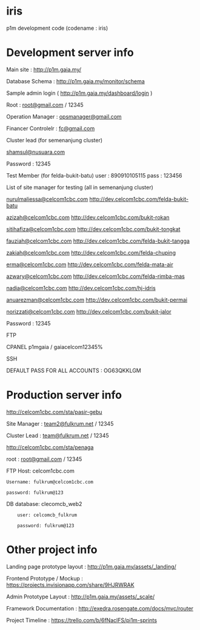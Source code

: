 iris
====
p1m development code (codename : iris)

Development server info
=============
Main site : http://p1m.gaia.my/


Database Schema : http://p1m.gaia.my/monitor/schema

Sample admin login ( http://p1m.gaia.my/dashboard/login )

Root : root@gmail.com / 12345

Operation Manager : opsmanager@gmail.com

Financer Controlelr : fc@gmail.com

Cluster lead (for semenanjung cluster)

shamsul@nusuara.com

Password : 12345

Test Member (for felda-bukit-batu)
user : 890910105115
pass : 123456

List of site manager for testing (all in semenanjung cluster)

nurulmaliessa@celcom1cbc.com http://dev.celcom1cbc.com/felda-bukit-batu

azizah@celcom1cbc.com http://dev.celcom1cbc.com/bukit-rokan

sitihafiza@celcom1cbc.com http://dev.celcom1cbc.com/bukit-tongkat

fauziah@celcom1cbc.com http://dev.celcom1cbc.com/felda-bukit-tangga

zakiah@celcom1cbc.com http://dev.celcom1cbc.com/felda-chuping

erma@celcom1cbc.com http://dev.celcom1cbc.com/felda-mata-air

azwary@celcom1cbc.com http://dev.celcom1cbc.com/felda-rimba-mas

nadia@celcom1cbc.com http://dev.celcom1cbc.com/hj-idris

anuarezman@celcom1cbc.com http://dev.celcom1cbc.com/bukit-permai

norizzati@celcom1cbc.com http://dev.celcom1cbc.com/bukit-jalor

Password : 12345

FTP

CPANEL
p1mgaia / gaiacelcom12345%


SSH

DEFAULT PASS FOR ALL ACCOUNTS : OG63QKKLGM

Production server info
================
http://celcom1cbc.com/sta/pasir-gebu 

Site Manager : team2@fulkrum.net / 12345

Cluster Lead : team@fulkrum.net / 12345

http://celcom1cbc.com/sta/penaga

root : root@gmail.com / 12345

FTP
	Host: celcom1cbc.com
	
	Username: fulkrum@celcom1cbc.com
	
	password: fulkrum@123


DB
		database: clecomcb_web2
		
		user: celcomcb_fulkrum
		
		password: fulkrum@123



Other project info
=====

Landing page prototype layout : http://p1m.gaia.my/assets/_landing/

Frontend Prototype / Mockup : https://projects.invisionapp.com/share/9HJRWRAK

Admin Prototype Layout : http://p1m.gaia.my/assets/_scale/

Framework Documentation : http://exedra.rosengate.com/docs/mvc/router

Project Timeline : https://trello.com/b/6fNaclFS/pi1m-sprints






